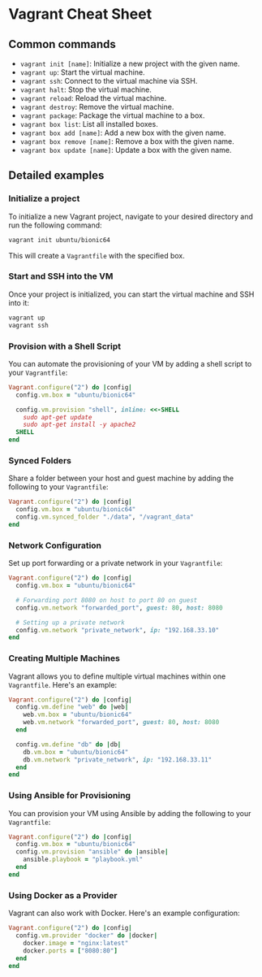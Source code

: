 # Vagrant Cheat Sheet

## Common commands

- `vagrant init [name]`: Initialize a new project with the given name.
- `vagrant up`: Start the virtual machine.
- `vagrant ssh`: Connect to the virtual machine via SSH.
- `vagrant halt`: Stop the virtual machine.
- `vagrant reload`: Reload the virtual machine.
- `vagrant destroy`: Remove the virtual machine.
- `vagrant package`: Package the virtual machine to a box.
- `vagrant box list`: List all installed boxes.
- `vagrant box add [name]`: Add a new box with the given name.
- `vagrant box remove [name]`: Remove a box with the given name.
- `vagrant box update [name]`: Update a box with the given name.

## Detailed examples

### Initialize a project

To initialize a new Vagrant project, navigate to your desired directory and run the following command:

```sh
vagrant init ubuntu/bionic64
```

This will create a `Vagrantfile` with the specified box.

### Start and SSH into the VM

Once your project is initialized, you can start the virtual machine and SSH into it:

```sh
vagrant up
vagrant ssh
```

### Provision with a Shell Script

You can automate the provisioning of your VM by adding a shell script to your `Vagrantfile`:

```ruby
Vagrant.configure("2") do |config|
  config.vm.box = "ubuntu/bionic64"

  config.vm.provision "shell", inline: <<-SHELL
    sudo apt-get update
    sudo apt-get install -y apache2
  SHELL
end
```

### Synced Folders

Share a folder between your host and guest machine by adding the following to your `Vagrantfile`:

```ruby
Vagrant.configure("2") do |config|
  config.vm.box = "ubuntu/bionic64"
  config.vm.synced_folder "./data", "/vagrant_data"
end
```

### Network Configuration

Set up port forwarding or a private network in your `Vagrantfile`:

```ruby
Vagrant.configure("2") do |config|
  config.vm.box = "ubuntu/bionic64"

  # Forwarding port 8080 on host to port 80 on guest
  config.vm.network "forwarded_port", guest: 80, host: 8080

  # Setting up a private network
  config.vm.network "private_network", ip: "192.168.33.10"
end
```

### Creating Multiple Machines

Vagrant allows you to define multiple virtual machines within one `Vagrantfile`. Here's an example:

```ruby
Vagrant.configure("2") do |config|
  config.vm.define "web" do |web|
    web.vm.box = "ubuntu/bionic64"
    web.vm.network "forwarded_port", guest: 80, host: 8080
  end

  config.vm.define "db" do |db|
    db.vm.box = "ubuntu/bionic64"
    db.vm.network "private_network", ip: "192.168.33.11"
  end
end
```

### Using Ansible for Provisioning

You can provision your VM using Ansible by adding the following to your `Vagrantfile`:

```ruby
Vagrant.configure("2") do |config|
  config.vm.box = "ubuntu/bionic64"
  config.vm.provision "ansible" do |ansible|
    ansible.playbook = "playbook.yml"
  end
end
```

### Using Docker as a Provider

Vagrant can also work with Docker. Here's an example configuration:

```ruby
Vagrant.configure("2") do |config|
  config.vm.provider "docker" do |docker|
    docker.image = "nginx:latest"
    docker.ports = ["8080:80"]
  end
end
```
